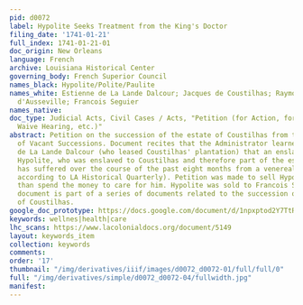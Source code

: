 ```yaml
---
pid: d0072
label: Hypolite Seeks Treatment from the King's Doctor
filing_date: '1741-01-21'
full_index: 1741-01-21-01
doc_origin: New Orleans
language: French
archive: Louisiana Historical Center
governing_body: French Superior Council
names_black: Hypolite/Polite/Paulite
names_white: Estienne de La Lande Dalcour; Jacques de Coustilhas; Raymond Amyault
  d'Ausseville; Francois Seguier
names_native:
doc_type: Judicial Acts, Civil Cases / Acts, "Petition (for Action, for Hearing, to
  Waive Hearing, etc.)"
abstract: Petition on the succession of the estate of Coustilhas from the Administrator
  of Vacant Successions. Document recites that the Administrator learned from Estienne
  de La Lande Dalcour (who leased Coustilhas' plantation) that an enslaved man named
  Hypolite, who was enslaved to Coustilhas and therefore part of the estate in question,
  has suffered over the course of the past eight months from a venereal disease (syphilis?
  according to LA Historical Quarterly). Petition was made to sell Hypolite rather
  than spend the money to care for him. Hypolite was sold to Francois Seguier. This
  document is part of a series of documents related to the succession of the estate
  of Coustilhas.
google_doc_prototype: https://docs.google.com/document/d/1npxptod2Y7TtR5BH7y4ZvoK6CsHYLzlls_NTpmeSQ7s/edit?usp=sharing
keywords: wellnes|health|care
lhc_scans: https://www.lacolonialdocs.org/document/5149
layout: keywords_item
collection: keywords
comments:
order: '17'
thumbnail: "/img/derivatives/iiif/images/d0072_d0072-01/full/full/0"
full: "/img/derivatives/simple/d0072_d0072-04/fullwidth.jpg"
manifest:
---
```

